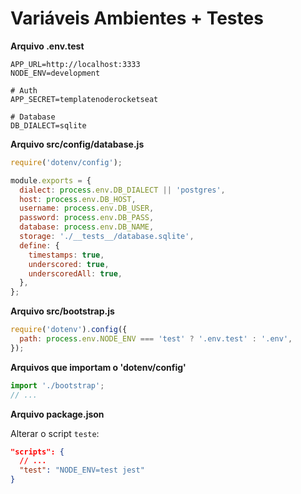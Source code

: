 # Variáveis Ambientes + Testes

**Arquivo .env.test**

```shell
APP_URL=http://localhost:3333
NODE_ENV=development

# Auth
APP_SECRET=templatenoderocketseat

# Database
DB_DIALECT=sqlite
```

**Arquivo src/config/database.js**
```js
require('dotenv/config');

module.exports = {
  dialect: process.env.DB_DIALECT || 'postgres',
  host: process.env.DB_HOST,
  username: process.env.DB_USER,
  password: process.env.DB_PASS,
  database: process.env.DB_NAME,
  storage: './__tests__/database.sqlite',
  define: {
    timestamps: true,
    underscored: true,
    underscoredAll: true,
  },
};
```

**Arquivo src/bootstrap.js**
```js
require('dotenv').config({
  path: process.env.NODE_ENV === 'test' ? '.env.test' : '.env',
});

```

**Arquivos que importam o 'dotenv/config'**

```js
import './bootstrap';
// ...
```

**Arquivo package.json**

Alterar o script `teste`:

```json
"scripts": {
  // ...
  "test": "NODE_ENV=test jest"
}
```